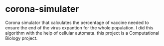 # corona-simulater
Corona simulator that calculates the percentage of vaccine needed to ensure the end of the virus expantion for the whole population.
I did this algorithm with the help of cellular automata.
this project is a Computational Biology project.

